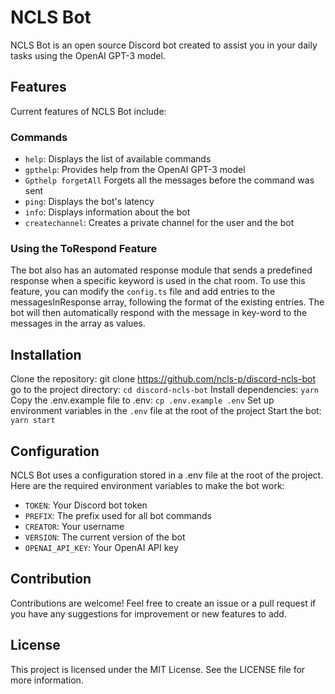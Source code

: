 # NCLS Bot

NCLS Bot is an open source Discord bot created to assist you in your daily tasks using the OpenAI GPT-3 model.

## Features

Current features of NCLS Bot include:

### Commands

- `help`: Displays the list of available commands
- `gpthelp`: Provides help from the OpenAI GPT-3 model
- `Gpthelp forgetAll` Forgets all the messages before the command was sent
- `ping`: Displays the bot's latency
- `info`: Displays information about the bot
- `createchannel`: Creates a private channel for the user and the bot

### Using the ToRespond Feature

The bot also has an automated response module that sends a predefined response when a specific keyword is used in the chat room. To use this feature, you can modify the `config.ts` file and add entries to the messagesInResponse array, following the format of the existing entries. The bot will then automatically respond with the message in key-word to the messages in the array as values.

## Installation

Clone the repository: git clone https://github.com/ncls-p/discord-ncls-bot
go to the project directory: `cd discord-ncls-bot`
Install dependencies: `yarn`
Copy the .env.example file to .env: `cp .env.example .env`
Set up environment variables in the `.env` file at the root of the project
Start the bot: `yarn start`

## Configuration

NCLS Bot uses a configuration stored in a .env file at the root of the project. Here are the required environment variables to make the bot work:

- `TOKEN`: Your Discord bot token
- `PREFIX`: The prefix used for all bot commands
- `CREATOR`: Your username
- `VERSION`: The current version of the bot
- `OPENAI_API_KEY`: Your OpenAI API key

## Contribution

Contributions are welcome! Feel free to create an issue or a pull request if you have any suggestions for improvement or new features to add.

## License

This project is licensed under the MIT License. See the LICENSE file for more information.
